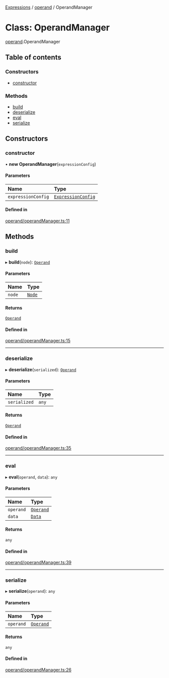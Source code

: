 [Expressions](../README.md) / [operand](../modules/operand.md) / OperandManager

# Class: OperandManager

[operand](../modules/operand.md).OperandManager

## Table of contents

### Constructors

- [constructor](operand.OperandManager.md#constructor)

### Methods

- [build](operand.OperandManager.md#build)
- [deserialize](operand.OperandManager.md#deserialize)
- [eval](operand.OperandManager.md#eval)
- [serialize](operand.OperandManager.md#serialize)

## Constructors

### constructor

• **new OperandManager**(`expressionConfig`)

#### Parameters

| Name | Type |
| :------ | :------ |
| `expressionConfig` | [`ExpressionConfig`](parser.ExpressionConfig.md) |

#### Defined in

[operand/operandManager.ts:11](https://github.com/FlavioLionelRita/js-expressions/blob/414f93e/src/lib/operand/operandManager.ts#L11)

## Methods

### build

▸ **build**(`node`): [`Operand`](operand.Operand.md)

#### Parameters

| Name | Type |
| :------ | :------ |
| `node` | [`Node`](parser.Node.md) |

#### Returns

[`Operand`](operand.Operand.md)

#### Defined in

[operand/operandManager.ts:15](https://github.com/FlavioLionelRita/js-expressions/blob/414f93e/src/lib/operand/operandManager.ts#L15)

___

### deserialize

▸ **deserialize**(`serialized`): [`Operand`](operand.Operand.md)

#### Parameters

| Name | Type |
| :------ | :------ |
| `serialized` | `any` |

#### Returns

[`Operand`](operand.Operand.md)

#### Defined in

[operand/operandManager.ts:35](https://github.com/FlavioLionelRita/js-expressions/blob/414f93e/src/lib/operand/operandManager.ts#L35)

___

### eval

▸ **eval**(`operand`, `data`): `any`

#### Parameters

| Name | Type |
| :------ | :------ |
| `operand` | [`Operand`](operand.Operand.md) |
| `data` | [`Data`](model.Data.md) |

#### Returns

`any`

#### Defined in

[operand/operandManager.ts:39](https://github.com/FlavioLionelRita/js-expressions/blob/414f93e/src/lib/operand/operandManager.ts#L39)

___

### serialize

▸ **serialize**(`operand`): `any`

#### Parameters

| Name | Type |
| :------ | :------ |
| `operand` | [`Operand`](operand.Operand.md) |

#### Returns

`any`

#### Defined in

[operand/operandManager.ts:26](https://github.com/FlavioLionelRita/js-expressions/blob/414f93e/src/lib/operand/operandManager.ts#L26)
